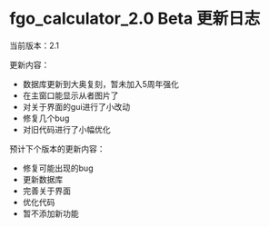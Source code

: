 # fgo_calculator_2.0 Beta 更新日志

当前版本：2.1

更新内容：

- 数据库更新到大奥复刻，暂未加入5周年强化
- 在主窗口能显示从者图片了
- 对关于界面的gui进行了小改动
- 修复几个bug
- 对旧代码进行了小幅优化



预计下个版本的更新内容：

- 修复可能出现的bug
- 更新数据库
- 完善关于界面
- 优化代码
- 暂不添加新功能